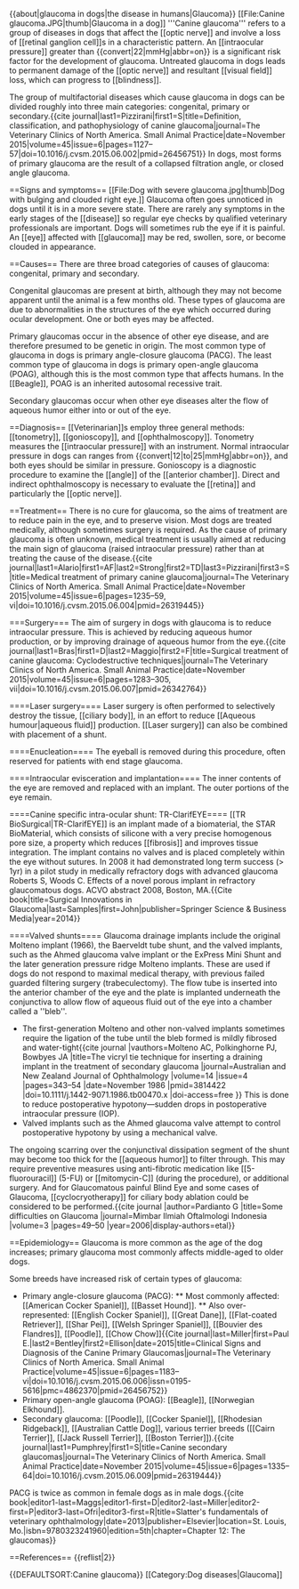 {{about|glaucoma in dogs|the disease in humans|Glaucoma}}
[[File:Canine glaucoma.JPG|thumb|Glaucoma in a dog]]
'''Canine glaucoma''' refers to a group of diseases in dogs that affect the [[optic nerve]] and involve a loss of [[retinal ganglion cell]]s in a characteristic pattern. An [[intraocular pressure]] greater than {{convert|22|mmHg|abbr=on}} is a significant risk factor for the development of glaucoma. Untreated glaucoma in dogs leads to permanent damage of the [[optic nerve]] and resultant [[visual field]] loss, which can progress to [[blindness]].

The group of multifactorial diseases which cause glaucoma in dogs can be divided roughly into three main categories: congenital, primary or secondary.<ref name="Pizzirani 2015">{{cite journal|last1=Pizzirani|first1=S|title=Definition, classification, and pathophysiology of canine glaucoma|journal=The Veterinary Clinics of North America. Small Animal Practice|date=November 2015|volume=45|issue=6|pages=1127–57|doi=10.1016/j.cvsm.2015.06.002|pmid=26456751}}</ref> In dogs, most forms of primary glaucoma are the result of a collapsed filtration angle, or closed angle glaucoma.

==Signs and symptoms==
[[File:Dog with severe glaucoma.jpg|thumb|Dog with bulging and clouded right eye.]]
Glaucoma often goes unnoticed in dogs until it is in a more severe state. There are rarely any symptoms in the early stages of the [[disease]] so regular eye checks by qualified veterinary professionals are important. Dogs will sometimes rub the eye if it is painful.  An [[eye]] affected with [[glaucoma]] may be red, swollen, sore, or become clouded in appearance.

==Causes==
There are three broad categories of causes of glaucoma: congenital, primary and secondary.

Congenital glaucomas are present at birth, although they may not become apparent until the animal is a few months old. These types of glaucoma are due to abnormalities in the structures of the eye which occurred during ocular development.<ref name="Pizzirani 2015" /> One or both eyes may be affected.<ref name="Pizzirani 2015" />

Primary glaucomas occur in the absence of other eye disease, and are therefore presumed to be genetic in origin.<ref name="Pizzirani 2015" /> The most common type of glaucoma in dogs is primary angle-closure glaucoma (PACG).<ref name="Pizzirani 2015" /> The least common type of glaucoma in dogs is primary open-angle glaucoma (POAG), although this is the most common type that affects humans.<ref name="Pizzirani 2015" /> In the [[Beagle]], POAG is an inherited autosomal recessive trait.<ref name="Slatter's 2013" />

Secondary glaucomas occur when other eye diseases alter the flow of aqueous humor either into or out of the eye.

==Diagnosis==
[[Veterinarian]]s employ three general methods: [[tonometry]], [[gonioscopy]], and [[ophthalmoscopy]]. Tonometry measures the [[intraocular pressure]] with an instrument. Normal intraocular pressure in dogs can ranges from {{convert|12|to|25|mmHg|abbr=on}}, and both eyes should be similar in pressure. Gonioscopy is a diagnostic procedure to examine the [[angle]] of the [[anterior chamber]]. Direct and indirect ophthalmoscopy is necessary to evaluate the [[retina]] and particularly the [[optic nerve]].

==Treatment==
There is no cure for glaucoma, so the aims of treatment are to reduce pain in the eye, and to preserve vision.<ref name="Alario 2015" /> Most dogs are treated medically, although sometimes surgery is required.<ref name="Alario 2015" /> As the cause of primary glaucoma is often unknown, medical treatment is usually aimed at reducing the main sign of glaucoma (raised intraocular pressure) rather than at treating the cause of the disease.<ref name="Alario 2015">{{cite journal|last1=Alario|first1=AF|last2=Strong|first2=TD|last3=Pizzirani|first3=S|title=Medical treatment of primary canine glaucoma|journal=The Veterinary Clinics of North America. Small Animal Practice|date=November 2015|volume=45|issue=6|pages=1235–59, vi|doi=10.1016/j.cvsm.2015.06.004|pmid=26319445}}</ref>

===Surgery===
The aim of surgery in dogs with glaucoma is to reduce intraocular pressure. This is achieved by reducing aqueous humor production, or by improving drainage of aqueous humor from the eye.<ref name="Maggio 015 007">{{cite journal|last1=Bras|first1=D|last2=Maggio|first2=F|title=Surgical treatment of canine glaucoma: Cyclodestructive techniques|journal=The Veterinary Clinics of North America. Small Animal Practice|date=November 2015|volume=45|issue=6|pages=1283–305, vii|doi=10.1016/j.cvsm.2015.06.007|pmid=26342764}}</ref>

====Laser surgery====
Laser surgery is often performed to selectively destroy the tissue, [[ciliary body]], in an effort to reduce [[Aqueous humour|aqueous fluid]] production.  [[Laser surgery]] can also be combined with placement of a shunt.

====Enucleation====
The eyeball is removed during this procedure, often reserved for patients with end stage glaucoma.

====Intraocular evisceration and implantation====
The inner contents of the eye are removed and replaced with an implant. The outer portions of the eye remain.

====Canine specific intra-ocular shunt: TR-ClarifEYE====
[[TR BioSurgical|TR-ClarifEYE]] is an implant made of a biomaterial, the STAR BioMaterial, which consists of silicone with a very precise homogenous pore size, a property which reduces [[fibrosis]] and improves tissue integration.  The implant contains no valves and is placed completely within the eye without sutures.  In 2008 it had demonstrated long term success (> 1yr) in a pilot study in medically refractory dogs with advanced glaucoma <ref name="Roberts2008">Roberts S, Woods C.  Effects of a novel porous implant in refractory glaucomatous dogs. ACVO abstract 2008, Boston, MA.</ref><ref>{{Cite book|title=Surgical Innovations in Glaucoma|last=Samples|first=John|publisher=Springer Science & Business Media|year=2014}}</ref>

====Valved shunts====
Glaucoma drainage implants include the original Molteno implant (1966), the Baerveldt tube shunt, and the valved implants, such as the Ahmed glaucoma valve implant or the ExPress Mini Shunt and the later generation pressure ridge Molteno implants. These are used if dogs do not respond to maximal medical therapy, with previous failed guarded filtering surgery (trabeculectomy). The flow tube is inserted into the anterior chamber of the eye and the plate is implanted underneath the conjunctiva to allow flow of aqueous fluid out of the eye into a chamber called a ''bleb''.

* The first-generation Molteno and other non-valved implants sometimes require the ligation of the tube until the bleb formed is mildly fibrosed and water-tight<ref name=VicrylTie>{{cite journal |vauthors=Molteno AC, Polkinghorne PJ, Bowbyes JA |title=The vicryl tie technique for inserting a draining implant in the treatment of secondary glaucoma |journal=Australian and New Zealand Journal of Ophthalmology |volume=14 |issue=4 |pages=343–54 |date=November 1986 |pmid=3814422 |doi=10.1111/j.1442-9071.1986.tb00470.x |doi-access=free }}</ref> This is done to reduce postoperative hypotony—sudden drops in postoperative intraocular pressure (IOP).
* Valved implants such as the Ahmed glaucoma valve attempt to control postoperative hypotony by using a mechanical valve.

The ongoing scarring over the conjunctival dissipation segment of the shunt may become too thick for the [[aqueous humor]] to filter through. This may require preventive measures using anti-fibrotic medication like [[5-fluorouracil]] (5-FU) or [[mitomycin-C]] (during the procedure), or additional surgery. And for Glaucomatous painful Blind Eye and some cases of Glaucoma, [[cyclocryotherapy]] for ciliary body ablation could be considered to be performed.<ref name=Pardianto2006>{{cite journal |author=Pardianto G |title=Some difficulties on Glaucoma |journal=Mimbar Ilmiah Oftalmologi Indonesia |volume=3 |pages=49–50 |year=2006|display-authors=etal}}</ref>

==Epidemiology==
Glaucoma is more common as the age of the dog increases;<ref name="Pizzirani 2015" /> primary glaucoma most commonly affects middle-aged to older dogs.<ref name="Slatter's 2013" />

Some breeds have increased risk of certain types of glaucoma:

* Primary angle-closure glaucoma (PACG): 
** Most commonly affected: [[American Cocker Spaniel]], [[Basset Hound]].<ref name="Pizzirani 2015" />
** Also over-represented: [[English Cocker Spaniel]], [[Great Dane]], [[Flat-coated Retriever]], [[Shar Pei]], [[Welsh Springer Spaniel]], [[Bouvier des Flandres]], [[Poodle]], [[Chow Chow]]<ref>{{Cite journal|last=Miller|first=Paul E.|last2=Bentley|first2=Ellison|date=2015|title=Clinical Signs and Diagnosis of the Canine Primary Glaucomas|journal=The Veterinary Clinics of North America. Small Animal Practice|volume=45|issue=6|pages=1183–vi|doi=10.1016/j.cvsm.2015.06.006|issn=0195-5616|pmc=4862370|pmid=26456752}}</ref>
* Primary open-angle glaucoma (POAG): [[Beagle]], [[Norwegian Elkhound]].<ref name="Slatter's 2013"/>
* Secondary glaucoma: [[Poodle]], [[Cocker Spaniel]], [[Rhodesian Ridgeback]], [[Australian Cattle Dog]], various terrier breeds ([[Cairn Terrier]], [[Jack Russell Terrier]], [[Boston Terrier]]).<ref name="Pumphrey 2015">{{cite journal|last1=Pumphrey|first1=S|title=Canine secondary glaucomas|journal=The Veterinary Clinics of North America. Small Animal Practice|date=November 2015|volume=45|issue=6|pages=1335–64|doi=10.1016/j.cvsm.2015.06.009|pmid=26319444}}</ref>

PACG is twice as common in female dogs as in male dogs.<ref name="Slatter's 2013">{{cite book|editor1-last=Maggs|editor1-first=D|editor2-last=Miller|editor2-first=P|editor3-last=Ofri|editor3-first=R|title=Slatter's fundamentals of veterinary ophthalmology|date=2013|publisher=Elsevier|location=St. Louis, Mo.|isbn=9780323241960|edition=5th|chapter=Chapter 12: The glaucomas}}</ref>

==References==
{{reflist|2}}

{{DEFAULTSORT:Canine glaucoma}}
[[Category:Dog diseases|Glaucoma]]